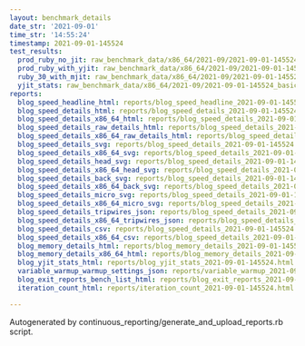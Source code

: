 ```yaml
---
layout: benchmark_details
date_str: '2021-09-01'
time_str: '14:55:24'
timestamp: 2021-09-01-145524
test_results:
  prod_ruby_no_jit: raw_benchmark_data/x86_64/2021-09/2021-09-01-145524_basic_benchmark_prod_ruby_no_jit.json
  prod_ruby_with_yjit: raw_benchmark_data/x86_64/2021-09/2021-09-01-145524_basic_benchmark_prod_ruby_with_yjit.json
  ruby_30_with_mjit: raw_benchmark_data/x86_64/2021-09/2021-09-01-145524_basic_benchmark_ruby_30_with_mjit.json
  yjit_stats: raw_benchmark_data/x86_64/2021-09/2021-09-01-145524_basic_benchmark_yjit_stats.json
reports:
  blog_speed_headline_html: reports/blog_speed_headline_2021-09-01-145524.html
  blog_speed_details_html: reports/blog_speed_details_2021-09-01-145524.html
  blog_speed_details_x86_64_html: reports/blog_speed_details_2021-09-01-145524.x86_64.html
  blog_speed_details_raw_details_html: reports/blog_speed_details_2021-09-01-145524.raw_details.html
  blog_speed_details_x86_64_raw_details_html: reports/blog_speed_details_2021-09-01-145524.x86_64.raw_details.html
  blog_speed_details_svg: reports/blog_speed_details_2021-09-01-145524.svg
  blog_speed_details_x86_64_svg: reports/blog_speed_details_2021-09-01-145524.x86_64.svg
  blog_speed_details_head_svg: reports/blog_speed_details_2021-09-01-145524.head.svg
  blog_speed_details_x86_64_head_svg: reports/blog_speed_details_2021-09-01-145524.x86_64.head.svg
  blog_speed_details_back_svg: reports/blog_speed_details_2021-09-01-145524.back.svg
  blog_speed_details_x86_64_back_svg: reports/blog_speed_details_2021-09-01-145524.x86_64.back.svg
  blog_speed_details_micro_svg: reports/blog_speed_details_2021-09-01-145524.micro.svg
  blog_speed_details_x86_64_micro_svg: reports/blog_speed_details_2021-09-01-145524.x86_64.micro.svg
  blog_speed_details_tripwires_json: reports/blog_speed_details_2021-09-01-145524.tripwires.json
  blog_speed_details_x86_64_tripwires_json: reports/blog_speed_details_2021-09-01-145524.x86_64.tripwires.json
  blog_speed_details_csv: reports/blog_speed_details_2021-09-01-145524.csv
  blog_speed_details_x86_64_csv: reports/blog_speed_details_2021-09-01-145524.x86_64.csv
  blog_memory_details_html: reports/blog_memory_details_2021-09-01-145524.html
  blog_memory_details_x86_64_html: reports/blog_memory_details_2021-09-01-145524.x86_64.html
  blog_yjit_stats_html: reports/blog_yjit_stats_2021-09-01-145524.html
  variable_warmup_warmup_settings_json: reports/variable_warmup_2021-09-01-145524.warmup_settings.json
  blog_exit_reports_bench_list_html: reports/blog_exit_reports_2021-09-01-145524.bench_list.html
  iteration_count_html: reports/iteration_count_2021-09-01-145524.html

---
```

Autogenerated by continuous_reporting/generate_and_upload_reports.rb script.
